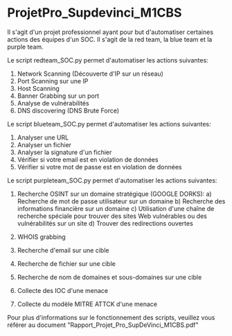 # ProjetPro_Supdevinci_M1CBS

Il s'agit d'un projet professionnel ayant pour but d'automatiser certaines actions des équipes d'un SOC. Il s'agit de la red team, la blue team et la purple team.

Le script redteam_SOC.py permet d'automatiser les actions suivantes:
1) Network Scanning (Découverte d'IP sur un réseau)
2) Port Scanning sur une IP
3) Host Scanning
4) Banner Grabbing sur un port
5) Analyse de vulnérabilités
6) DNS discovering (DNS Brute Force)

Le script blueteam_SOC.py permet d'automatiser les actions suivantes:
1) Analyser une URL
2) Analyser un fichier
3) Analyser la signature d'un fichier
4) Vérifier si votre email est en violation de données
5) Vérifier si votre mot de passe est en violation de données

Le script purpleteam_SOC.py permet d'automatiser les actions suivantes:
1) Recherche OSINT sur un domaine stratégique (GOOGLE DORKS):
a) Recherche de mot de passe utilisateur sur un domaine
b) Recherche des informations financière sur un domaine
c) Utilisation d'une chaîne de recherche spéciale pour trouver des sites Web vulnérables ou des vulnérabilités sur un site
d) Trouver des redirections ouvertes

2) WHOIS grabbing
3) Recherche d'email sur une cible
4) Recherche de fichier sur une cible
5) Recherche de nom de domaines et sous-domaines sur une cible
6) Collecte des IOC d'une menace
7) Collecte du modèle MITRE ATTCK d'une menace


Pour plus d'informations sur le fonctionnement des scripts, veuillez vous référer au document "Rapport_Projet_Pro_SupDeVinci_M1CBS.pdf"
